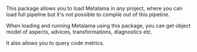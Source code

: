 This package allows you to load Metalama in any project, where you can load full pipeline but it's not possible to compile out of this pipeline.

When loading and running Metalama using this package, you can get object model of aspects, advices, transformations, diagnostics etc.

It also allows you to query code metrics.
